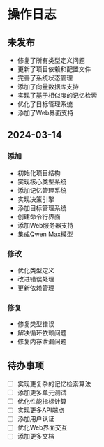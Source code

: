 # 操作日志

## 未发布
- 修复了所有类型定义问题
- 更新了项目依赖和配置文件
- 完善了系统状态管理
- 添加了向量数据库支持
- 实现了基于相似度的记忆检索
- 优化了目标管理系统
- 添加了Web界面支持

## 2024-03-14
### 添加
- 初始化项目结构
- 实现核心类型系统
- 添加记忆管理系统
- 实现决策引擎
- 添加目标管理系统
- 创建命令行界面
- 添加Web服务器支持
- 集成Qwen Max模型

### 修改
- 优化类型定义
- 改进错误处理
- 更新依赖管理

### 修复
- 修复类型错误
- 解决循环依赖问题
- 修复内存泄漏问题

## 待办事项
- [ ] 实现更复杂的记忆检索算法
- [ ] 添加更多单元测试
- [ ] 优化性能指标计算
- [ ] 实现更多API端点
- [ ] 添加用户认证
- [ ] 优化Web界面交互
- [ ] 添加更多文档 